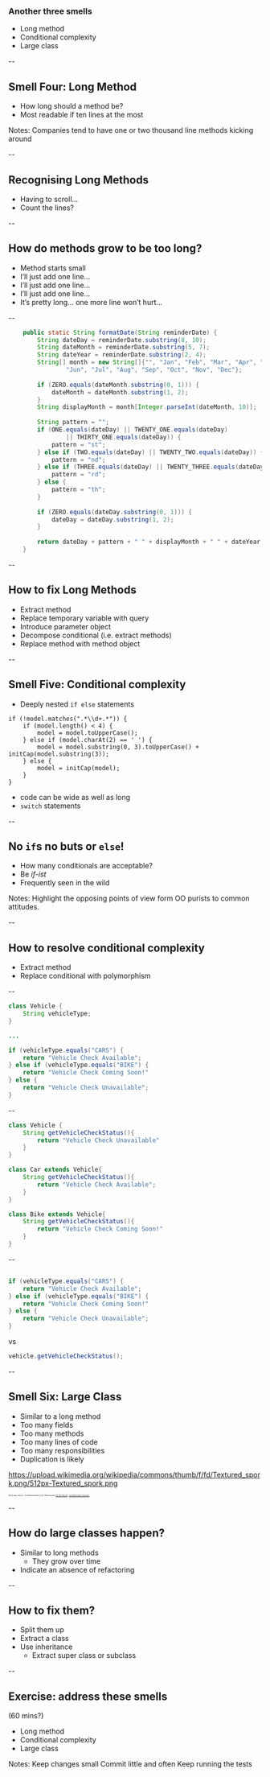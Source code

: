 ### Another three smells

* Long method
* Conditional complexity
* Large class

--

## Smell Four: Long Method

+ How long should a method be?
+ Most readable if ten lines at the most

Notes: Companies tend to have one or two thousand line methods kicking around

--

## Recognising Long Methods

+ Having to scroll…
+ Count the lines?

--

## How do methods grow to be too long?

+ Method starts small
+ I’ll just add one line…
+ I’ll just add one line…
+ I’ll just add one line…
+ It’s pretty long… one more line won’t hurt…

--

```java
    public static String formatDate(String reminderDate) {
        String dateDay = reminderDate.substring(8, 10);
        String dateMonth = reminderDate.substring(5, 7);
        String dateYear = reminderDate.substring(2, 4);
        String[] month = new String[]{"", "Jan", "Feb", "Mar", "Apr", "May",
                "Jun", "Jul", "Aug", "Sep", "Oct", "Nov", "Dec"};
 
        if (ZERO.equals(dateMonth.substring(0, 1))) {
            dateMonth = dateMonth.substring(1, 2);
        }
        String displayMonth = month[Integer.parseInt(dateMonth, 10)];
 
        String pattern = "";
        if (ONE.equals(dateDay) || TWENTY_ONE.equals(dateDay)
                || THIRTY_ONE.equals(dateDay)) {
            pattern = "st";
        } else if (TWO.equals(dateDay) || TWENTY_TWO.equals(dateDay)) {
            pattern = "nd";
        } else if (THREE.equals(dateDay) || TWENTY_THREE.equals(dateDay)) {
            pattern = "rd";
        } else {
            pattern = "th";
        }
 
        if (ZERO.equals(dateDay.substring(0, 1))) {
            dateDay = dateDay.substring(1, 2);
        }
 
        return dateDay + pattern + " " + displayMonth + " " + dateYear;
    }
```

--

## How to fix Long Methods

+ Extract method
+ Replace temporary variable with query
+ Introduce parameter object
+ Decompose conditional (i.e. extract methods)
+ Replace method with method object

--

## Smell Five: Conditional complexity

+ Deeply nested `if else` statements
```
if (!model.matches(".*\\d+.*")) {
    if (model.length() < 4) {
        model = model.toUpperCase();
    } else if (model.charAt(2) == ' ') {
        model = model.substring(0, 3).toUpperCase() + initCap(model.substring(3));
    } else {
        model = initCap(model);
    }
}
```
+ code can be wide as well as long
+ `switch` statements

--

## No `if`s no buts or `else`!

+ How many conditionals are acceptable?
+ Be _if-ist_
+ Frequently seen in the wild

Notes:
Highlight the opposing points of view form OO purists to common attitudes.

--

## How to resolve conditional complexity

+ Extract method
+ Replace conditional with polymorphism

--

```java
class Vehicle {
    String vehicleType;
}

...

if (vehicleType.equals("CARS") {
    return "Vehicle Check Available";
} else if (vehicleType.equals("BIKE") {
    return "Vehicle Check Coming Soon!"
} else {
    return "Vehicle Check Unavailable";
}
```

--

```java
class Vehicle {
    String getVehicleCheckStatus(){
        return "Vehicle Check Unavailable"
    }
}

class Car extends Vehicle{
    String getVehicleCheckStatus(){
        return "Vehicle Check Available";
    }
}

class Bike extends Vehicle{
    String getVehicleCheckStatus(){
        return "Vehicle Check Coming Soon!"
    }
}
```

--

```java

if (vehicleType.equals("CARS") {
    return "Vehicle Check Available";
} else if (vehicleType.equals("BIKE") {
    return "Vehicle Check Coming Soon!"
} else {
    return "Vehicle Check Unavailable";
}
```
vs

```java
vehicle.getVehicleCheckStatus();
```

--

## Smell Six: Large Class

+ Similar to a long method
+ Too many fields
+ Too many methods
+ Too many lines of code
+ Too many responsibilities
+ Duplication is likely

<backgroundimage>https://upload.wikimedia.org/wikipedia/commons/thumb/f/fd/Textured_spork.png/512px-Textured_spork.png</backgroundimage>
<!-- .slide: data-background-size="512px 512px" -->
<!-- .slide: data-background-repeat="repeat" -->
<!-- .slide: data-background-opacity="0.3" -->


<div style="font-size: 0.25em">
    Spork.jpg: Jason L. Gohlkederivative work: Plasticspork [<a href="https://creativecommons.org/licenses/by-sa/2.5">CC BY-SA 2.5</a>], <a href="https://commons.wikimedia.org/wiki/File:Textured_spork.png">via Wikimedia Commons</a>
</div>


--

## How do large classes happen?

+ Similar to long methods
    * They grow over time
+ Indicate an absence of refactoring

--

## How to fix them?

+ Split them up
+ Extract a class
+ Use inheritance
    * Extract super class or subclass

--


## Exercise: address these smells
(60 mins?)

* Long method
* Conditional complexity
* Large class

Notes:
Keep changes small
Commit little and often
Keep running the tests